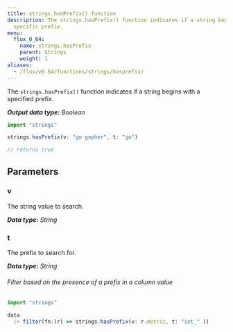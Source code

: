 ```yaml
---
title: strings.hasPrefix() function
description: The strings.hasPrefix() function indicates if a string begins with a
  specific prefix.
menu:
  flux_0_64:
    name: strings.hasPrefix
    parent: Strings
    weight: 1
aliases:
  - /flux/v0.64/functions/strings/hasprefix/
---
```


The `strings.hasPrefix()` function indicates if a string begins with a specified prefix.

_**Output data type:** Boolean_

```js
import "strings"

strings.hasPrefix(v: "go gopher", t: "go")

// returns true
```

## Parameters

### v
The string value to search.

_**Data type:** String_

### t
The prefix to search for.

_**Data type:** String_

###### Filter based on the presence of a prefix in a column value
```js
import "strings"

data
  |> filter(fn:(r) => strings.hasPrefix(v: r.metric, t: "int_" ))
```
